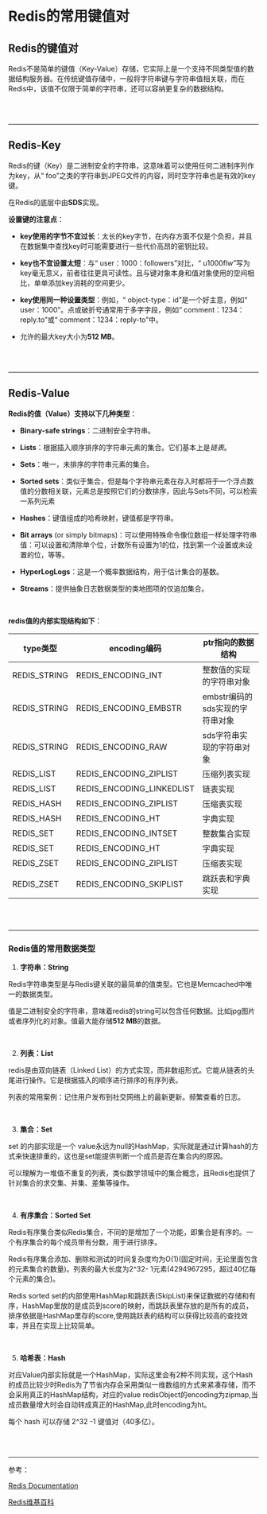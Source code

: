 # Redis的常用键值对

## Redis的键值对

Redis不是简单的键值（Key-Value）存储，它实际上是一个支持不同类型值的数据结构服务器。在传统键值存储中，一般将字符串键与字符串值相关联，而在Redis中，该值不仅限于简单的字符串，还可以容纳更复杂的数据结构。

<br><br>

---

## Redis-Key

Redis的键（Key）是二进制安全的字符串，这意味着可以使用任何二进制序列作为key，从“ foo”之类的字符串到JPEG文件的内容，同时空字符串也是有效的key键。

在Redis的底层中由**SDS**实现。


**设置键的注意点**：

- **key使用的字节不宜过长**：太长的key字节，在内存方面不仅是个负担，并且在数据集中查找key时可能需要进行一些代价高昂的密钥比较。

- **key也不宜设置太短**：与“ user：1000：followers”对比，“ u1000flw”写为key毫无意义，前者往往更具可读性。且与键对象本身和值对象使用的空间相比，单单添加key消耗的空间更少。

- **key使用同一种设置类型**：例如，“ object-type：id”是一个好主意，例如“ user：1000”。点或破折号通常用于多字字段，例如“ comment：1234：reply.to”或“ comment：1234：reply-to”中。

- 允许的最大key大小为**512 MB**。

<br><br>

---

##  Redis-Value

**Redis的值（Value）支持以下几种类型**：


- **Binary-safe strings**：二进制安全字符串。

- **Lists**：根据插入顺序排序的字符串元素的集合。它们基本上是*链表*。

- **Sets**：唯一，未排序的字符串元素的集合。

- **Sorted sets**：类似于集合，但是每个字符串元素在存入时都将于一个浮点数值的分数相关联，元素总是按照它们的分数排序，因此与Sets不同，可以检索一系列元素

- **Hashes**：键值组成的哈希映射，键值都是字符串。

- **Bit arrays** (or simply bitmaps)：可以使用特殊命令像位数组一样处理字符串值：可以设置和清除单个位，计数所有设置为1的位，找到第一个设置或未设置的位，等等。

- **HyperLogLogs**：这是一个概率数据结构，用于估计集合的基数。

- **Streams**：提供抽象日志数据类型的类地图项的仅追加集合。

<br>


**redis值的内部实现结构如下**：

| type类型     | encoding编码              | ptr指向的数据结构               |
| ------------ | ------------------------- | ------------------------------- |
| REDIS_STRING | REDIS_ENCODING_INT        | 整数值的实现的字符串对象        |
| REDIS_STRING | REDIS_ENCODING_EMBSTR     | embstr编码的sds实现的字符串对象 |
| REDIS_STRING | REDIS_ENCODING_RAW        | sds字符串实现的字符串对象       |
| REDIS_LIST   | REDIS_ENCODING_ZIPLIST    | 压缩列表实现                    |
| REDIS_LIST   | REDIS_ENCODING_LINKEDLIST | 链表实现                        |
| REDIS_HASH   | REDIS_ENCODING_ZIPLIST    | 压缩表实现                      |
| REDIS_HASH   | REDIS_ENCODING_HT         | 字典实现                        |
| REDIS_SET    | REDIS_ENCODING_INTSET     | 整数集合实现                    |
| REDIS_SET    | REDIS_ENCODING_HT         | 字典实现                        |
| REDIS_ZSET   | REDIS_ENCODING_ZIPLIST    | 压缩表实现                      |
| REDIS_ZSET   | REDIS_ENCODING_SKIPLIST   | 跳跃表和字典实现                |


<br><br>

------

### Redis值的常用数据类型

1. **字符串：String**

Redis字符串类型是与Redis键关联的最简单的值类型。它也是Memcached中唯一的数据类型。

值是二进制安全的字符串，意味着redis的string可以包含任何数据。比如jpg图片或者序列化的对象。值最大能存储**512 MB**的数据。

<br>

2. **列表：List**

redis是由双向链表（Linked List）的方式实现，而非数组形式。它能从链表的头尾进行操作。它是根据插入的顺序进行排序的有序列表。

列表的常用案例：记住用户发布到社交网络上的最新更新。频繁查看的日志。


<br>


3. **集合：Set**

set 的内部实现是一个 value永远为null的HashMap，实际就是通过计算hash的方式来快速排重的，这也是set能提供判断一个成员是否在集合内的原因。

可以理解为一堆值不重复的列表，类似数学领域中的集合概念，且Redis也提供了针对集合的求交集、并集、差集等操作。

<br>

4. **有序集合：Sorted Set**

Redis有序集合类似Redis集合，不同的是增加了一个功能，即集合是有序的。一个有序集合的每个成员带有分数，用于进行排序。

Redis有序集合添加、删除和测试的时间复杂度均为O(1)(固定时间，无论里面包含的元素集合的数量)。列表的最大长度为2^32- 1元素(4294967295，超过40亿每个元素的集合)。

Redis sorted set的内部使用HashMap和跳跃表(SkipList)来保证数据的存储和有序，HashMap里放的是成员到score的映射，而跳跃表里存放的是所有的成员，排序依据是HashMap里存的score,使用跳跃表的结构可以获得比较高的查找效率，并且在实现上比较简单。

<br>

5. **哈希表：Hash**

对应Value内部实际就是一个HashMap，实际这里会有2种不同实现，这个Hash的成员比较少时Redis为了节省内存会采用类似一维数组的方式来紧凑存储，而不会采用真正的HashMap结构，对应的value redisObject的encoding为zipmap,当成员数量增大时会自动转成真正的HashMap,此时encoding为ht。

每个 hash 可以存储 2^32 -1 键值对（40多亿）。


<br><br>

------

参考：

[Redis Documentation](https://redis.io/documentation)

[Redis维基百科](https://en.wikipedia.org/wiki/Redis)